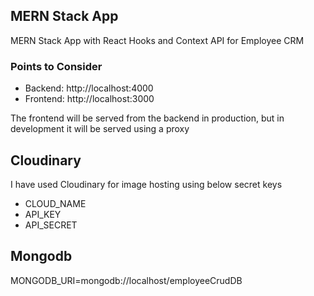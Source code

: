 ## MERN Stack App

MERN Stack App with React Hooks and Context API for Employee CRM

### Points to Consider

* Backend: http://localhost:4000
* Frontend: http://localhost:3000

The frontend will be served from the backend in production, but in development it will be served using a proxy

## Cloudinary

I have used Cloudinary for image hosting using below secret keys

- CLOUD_NAME
- API_KEY
- API_SECRET

## Mongodb

MONGODB_URI=mongodb://localhost/employeeCrudDB